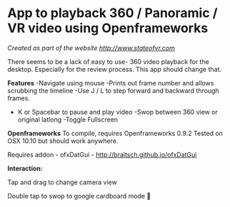 
App to playback 360 / Panoramic / VR video using Openframeworks
==================================================================


*Created as part of the website http://www.stateofvr.com*

There seems to be a lack of easy to use- 360 video playback for the desktop. Especially for the review process. This app should change that. 

**Features**
-Navigate using mouse
-Prints out frame number and allows scrubbing the timeline
-Use J / L to step forward and backward through frames.
- K or Spacebar to pause and play video
-Swop between 360 view or original latlong
-Toggle Fullscreen

**Openframeworks**
To compile, requires Openframeworks 0.9.2
Tested on OSX 10.10 but should work anywhere.

Requires addon - 
ofxDatGui - http://braitsch.github.io/ofxDatGui

**Interaction:**

Tap and drag to change camera view

Double tap to swop to google cardboard mode 
